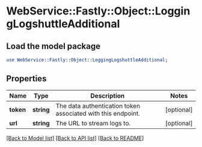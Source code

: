 # WebService::Fastly::Object::LoggingLogshuttleAdditional

## Load the model package
```perl
use WebService::Fastly::Object::LoggingLogshuttleAdditional;
```

## Properties
Name | Type | Description | Notes
------------ | ------------- | ------------- | -------------
**token** | **string** | The data authentication token associated with this endpoint. | [optional] 
**url** | **string** | The URL to stream logs to. | [optional] 

[[Back to Model list]](../README.md#documentation-for-models) [[Back to API list]](../README.md#documentation-for-api-endpoints) [[Back to README]](../README.md)


